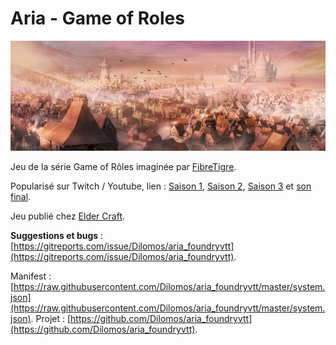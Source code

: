 # Aria - Game of Roles

![aria.jpg](/logos/aria.jpg)

Jeu de la série Game of Rôles imaginée par [FibreTigre](https://www.fibretigre.com/).

Popularisé sur Twitch / Youtube, lien :  [Saison 1](https://www.youtube.com/playlist?list=PLTJVtKcBdMNWKJxAnpSf1fj4CUp49148Z), [Saison 2](https://www.youtube.com/playlist?list=PLTJVtKcBdMNV9tpuHa_YRKlsMspnXFEbx), [Saison 3](https://www.youtube.com/playlist?list=PL4ILyHtnURFrTkuFoje8KhBIoV63ATuwe) et [son final](https://www.youtube.com/playlist?list=PLTJVtKcBdMNW2XAbHVhU1FWR9e_4N8vsm).

Jeu publié chez [Elder Craft](https://www.elder-craft.com/).

**Suggestions et bugs** : [https://gitreports.com/issue/Dilomos/aria_foundryvtt](https://gitreports.com/issue/Dilomos/aria_foundryvtt).

Manifest : [https://raw.githubusercontent.com/Dilomos/aria_foundryvtt/master/system.json](https://raw.githubusercontent.com/Dilomos/aria_foundryvtt/master/system.json).
Projet : [https://github.com/Dilomos/aria_foundryvtt](https://github.com/Dilomos/aria_foundryvtt).
